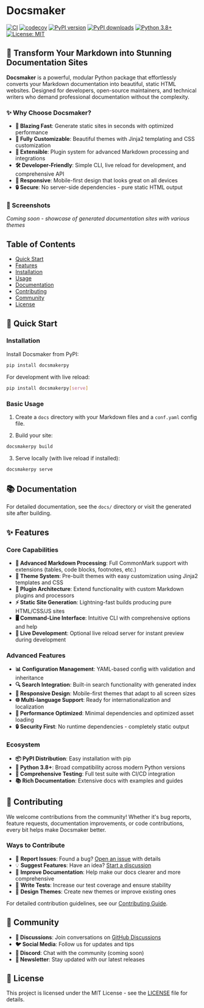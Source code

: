 # Docsmaker

[![CI](https://github.com/OthmaneBlial/docsmakerpy/actions/workflows/ci.yml/badge.svg)](https://github.com/OthmaneBlial/docsmakerpy/actions/workflows/ci.yml)
[![codecov](https://codecov.io/gh/OthmaneBlial/docsmakerpy/branch/main/graph/badge.svg)](https://codecov.io/gh/OthmaneBlial/docsmakerpy)
[![PyPI version](https://img.shields.io/pypi/v/docsmakerpy.svg)](https://pypi.org/project/docsmakerpy/)
[![PyPI downloads](https://img.shields.io/pypi/dm/docsmakerpy.svg)](https://pypi.org/project/docsmakerpy/)
[![Python 3.8+](https://img.shields.io/badge/python-3.8+-blue.svg)](https://www.python.org/downloads/)
[![License: MIT](https://img.shields.io/badge/License-MIT-yellow.svg)](https://opensource.org/licenses/MIT)

## 📖 Transform Your Markdown into Stunning Documentation Sites

**Docsmaker** is a powerful, modular Python package that effortlessly converts your Markdown documentation into beautiful, static HTML websites. Designed for developers, open-source maintainers, and technical writers who demand professional documentation without the complexity.

### ✨ Why Choose Docsmaker?

- **🚀 Blazing Fast**: Generate static sites in seconds with optimized performance
- **🎨 Fully Customizable**: Beautiful themes with Jinja2 templating and CSS customization
- **🔌 Extensible**: Plugin system for advanced Markdown processing and integrations
- **🛠️ Developer-Friendly**: Simple CLI, live reload for development, and comprehensive API
- **📱 Responsive**: Mobile-first design that looks great on all devices
- **🔒 Secure**: No server-side dependencies - pure static HTML output

### 📸 Screenshots

*Coming soon - showcase of generated documentation sites with various themes*

## Table of Contents

- [Quick Start](#-quick-start)
- [Features](#-features)
- [Installation](#installation)
- [Usage](#basic-usage)
- [Documentation](#-documentation)
- [Contributing](#-contributing)
- [Community](#-community)
- [License](#-license)

## 🚀 Quick Start

### Installation

Install Docsmaker from PyPI:

```bash
pip install docsmakerpy
```

For development with live reload:

```bash
pip install docsmakerpy[serve]
```

### Basic Usage

1. Create a `docs` directory with your Markdown files and a `conf.yaml` config file.

2. Build your site:

```bash
docsmakerpy build
```

3. Serve locally (with live reload if installed):

```bash
docsmakerpy serve
```

## 📚 Documentation

For detailed documentation, see the `docs/` directory or visit the generated site after building.

## ✨ Features

### Core Capabilities
- **📝 Advanced Markdown Processing**: Full CommonMark support with extensions (tables, code blocks, footnotes, etc.)
- **🎨 Theme System**: Pre-built themes with easy customization using Jinja2 templates and CSS
- **🔧 Plugin Architecture**: Extend functionality with custom Markdown plugins and processors
- **⚡ Static Site Generation**: Lightning-fast builds producing pure HTML/CSS/JS sites
- **🖥️ Command-Line Interface**: Intuitive CLI with comprehensive options and help
- **🔄 Live Development**: Optional live reload server for instant preview during development

### Advanced Features
- **📊 Configuration Management**: YAML-based config with validation and inheritance
- **🔍 Search Integration**: Built-in search functionality with generated index
- **📱 Responsive Design**: Mobile-first themes that adapt to all screen sizes
- **🌐 Multi-language Support**: Ready for internationalization and localization
- **🚀 Performance Optimized**: Minimal dependencies and optimized asset loading
- **🔒 Security First**: No runtime dependencies - completely static output

### Ecosystem
- **📦 PyPI Distribution**: Easy installation with pip
- **🐍 Python 3.8+**: Broad compatibility across modern Python versions
- **🧪 Comprehensive Testing**: Full test suite with CI/CD integration
- **📚 Rich Documentation**: Extensive docs with examples and guides

## 🤝 Contributing

We welcome contributions from the community! Whether it's bug reports, feature requests, documentation improvements, or code contributions, every bit helps make Docsmaker better.

### Ways to Contribute
- 🐛 **Report Issues**: Found a bug? [Open an issue](https://github.com/OthmaneBlial/docsmakerpy/issues) with details
- 💡 **Suggest Features**: Have an idea? [Start a discussion](https://github.com/OthmaneBlial/docsmakerpy/discussions)
- 📖 **Improve Documentation**: Help make our docs clearer and more comprehensive
- 🧪 **Write Tests**: Increase our test coverage and ensure stability
- 🎨 **Design Themes**: Create new themes or improve existing ones

For detailed contribution guidelines, see our [Contributing Guide](docs/contributing.md).

## 🌟 Community

- **📧 Discussions**: Join conversations on [GitHub Discussions](https://github.com/OthmaneBlial/docsmakerpy/discussions)
- **🐦 Social Media**: Follow us for updates and tips
- **💬 Discord**: Chat with the community (coming soon)
- **📧 Newsletter**: Stay updated with our latest releases

## 📄 License

This project is licensed under the MIT License - see the [LICENSE](LICENSE) file for details.